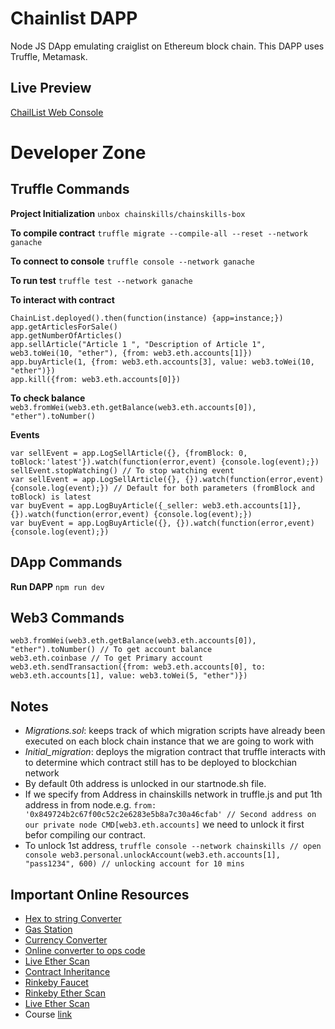 # Chainlist DAPP

Node JS DApp emulating craiglist on Ethereum block chain. This DAPP uses Truffle, Metamask.

## Live Preview
[ChailList Web Console](https://kamranali.in/Chainlist/)

# Developer Zone
## Truffle Commands

**Project Initialization**
``` unbox chainskills/chainskills-box ```

**To compile contract**
``` truffle migrate --compile-all --reset --network ganache ```

**To connect to console**
``` truffle console --network ganache ```

**To run test**
``` truffle test --network ganache ```

**To interact with contract**
```
ChainList.deployed().then(function(instance) {app=instance;})
app.getArticlesForSale()
app.getNumberOfArticles()
app.sellArticle("Article 1 ", "Description of Article 1", web3.toWei(10, "ether"), {from: web3.eth.accounts[1]})
app.buyArticle(1, {from: web3.eth.accounts[3], value: web3.toWei(10, "ether")})
app.kill({from: web3.eth.accounts[0]})
```

**To check balance**
``` web3.fromWei(web3.eth.getBalance(web3.eth.accounts[0]), "ether").toNumber() ```

**Events**
``` 
var sellEvent = app.LogSellArticle({}, {fromBlock: 0, toBlock:'latest'}).watch(function(error,event) {console.log(event);}) 
sellEvent.stopWatching() // To stop watching event
var sellEvent = app.LogSellArticle({}, {}).watch(function(error,event) {console.log(event);}) // Default for both parameters (fromBlock and toBlock) is latest
var buyEvent = app.LogBuyArticle({_seller: web3.eth.accounts[1]}, {}).watch(function(error,event) {console.log(event);})
var buyEvent = app.LogBuyArticle({}, {}).watch(function(error,event) {console.log(event);})
```

## DApp Commands
**Run DAPP** ``` npm run dev ```

## Web3 Commands
```
web3.fromWei(web3.eth.getBalance(web3.eth.accounts[0]), "ether").toNumber() // To get account balance
web3.eth.coinbase // To get Primary account
web3.eth.sendTransaction({from: web3.eth.accounts[0], to: web3.eth.accounts[1], value: web3.toWei(5, "ether")})
```
## Notes
- *Migrations.sol*: keeps track of which migration scripts have already been executed on each block chain instance that we are going to work with
- *Initial_migration*: deploys the migration contract that truffle interacts with to determine which contract still has to be deployed to blockchian network
- By default 0th address is unlocked in our startnode.sh file.
- If we specify from Address in chainskills network in truffle.js and put 1th address in from node.e.g. ``` from: '0x849724b2c67f00c52c2e6283e5b8a7c30a46cfab' // Second address on our private node CMD[web3.eth.accounts] ``` we need to unlock it first befor compiling our contract.
- To unlock 1st address, ``` truffle console --network chainskills // open console
  web3.personal.unlockAccount(web3.eth.accounts[1], "pass1234", 600) // unlocking account for 10 mins ```

## Important Online Resources
- [Hex to string Converter](https://codebeautify.org/hex-string-converter)
- [Gas Station](https://ethgasstation.info/)
- [Currency Converter](https://converter.murkin.me/)
- [Online converter to ops code](https://etherscan.io/opcode-tool)
- [Live Ether Scan](https://etherscan.io/)
- [Contract Inheritance](http://solidity.readthedocs.io/en/latest/contracts.html#inheritance)
- [Rinkeby Faucet](https://www.rinkeby.io/#faucet)
- [Rinkeby Ether Scan](https://rinkeby.etherscan.io/)
- [Live Ether Scan](https://etherscan.io/)
- Course [link](https://www.udemy.com/getting-started-with-ethereum-solidity-development/)

